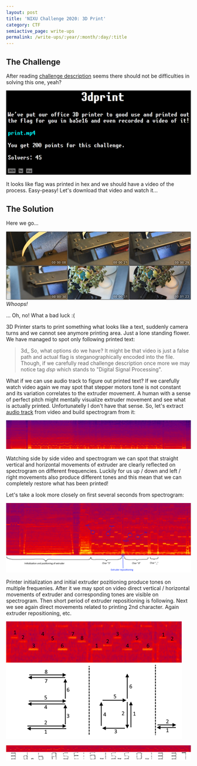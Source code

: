 ```yaml
---
layout: post
title: 'NIXU Challenge 2020: 3D Print'
category: CTF
semiactive_page: write-ups
permalink: /write-ups/:year/:month/:day/:title
---
```

## The Challenge
After reading [challenge description](https://thenixuchallenge.com/c/3dprint) seems there should not be difficulties
in solving this one, yeah?

[![Challenge Description](/images/write-ups/NIXU2020/3dprint/challenge.png)](/images/write-ups/NIXU2020/3dprint/challenge.png)

It looks like flag was printed in hex and we should have a video of the process. Easy-peasy! Let's download that video and watch it...

## The Solution
Here we go...

[![Video Thumbnails](/images/write-ups/NIXU2020/3dprint/video_thumbs.png)](/images/write-ups/NIXU2020/3dprint/video_thumbs.png)
*Whoops!*

... Oh, no! What a bad luck :(

3D Printer starts to print something what looks like a text, suddenly camera turns and we cannot see anymore printing area.
Just a lone standing flower. We have managed to spot only following printed text:
> 3d_
So, what options do we have? It might be that video is just a false path and actual flag is steganographically encoded into the file.
Though, if we carefully read challenge description once more we may notice tag *dsp*  which stands to "Digital Signal Processing".

What if we can use audio track to figure out printed text? If we carefully watch video again we may spot that stepper motors tone is not
constant and its variation correlates to the extruder movement. A human with a sense of perfect pitch might mentally visualize
extruder movement and see what is actually printed. Unfortunatelly I don't have that sense. So, let's extract 
[audio track](/files/write-ups/NIXU2020/3dprint/print.wav) from video and build spectrogram from it:

[![Spectrogram](/images/write-ups/NIXU2020/3dprint/spectrogram.png)](/images/write-ups/NIXU2020/3dprint/spectrogram.png)

Watching side by side video and spectrogram we can spot that straight vertical and horizontal movements of extruder are clearly
reflected on spectrogram on different frequencies. Luckily for us up / down and left / right movements also produce different
tones and this mean that we can completely restore what has been printed!

Let's take a look more closely on first several seconds from spectrogram:

[![Spectrogram analyzed](/images/write-ups/NIXU2020/3dprint/spectrogram-analyzed.png)](/images/write-ups/NIXU2020/3dprint/spectrogram-analyzed.png)

Printer initialization and initial extruder pozitioning produce tones on multiple frequenies. After it we may spot on video direct
vertical / horizontal movements of extruder and corresponding tones are visible on spectrogram. Then short period of extruder repositioning
is following. Next we see again direct movements related to printing 2nd character. Again extruder repositioning, etc.

[![Spectrogram analyzed](/images/write-ups/NIXU2020/3dprint/spectrogram-analyzed-chars.png)](/images/write-ups/NIXU2020/3dprint/spectrogram-analyzed-chars.png)

[![Spectrogram analyzed](/images/write-ups/NIXU2020/3dprint/spectrogram-analyzed-flag.png)](/images/write-ups/NIXU2020/3dprint/spectrogram-analyzed-flag.png)


